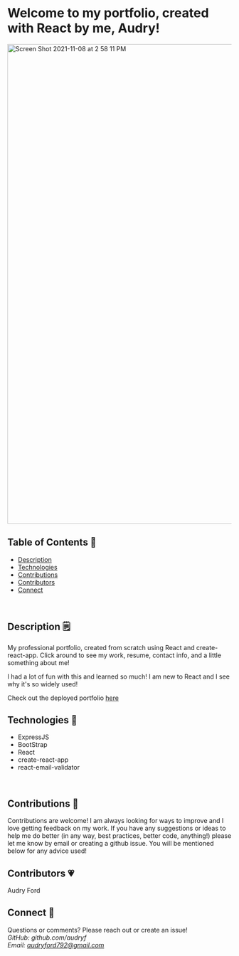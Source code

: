 # Welcome to my portfolio, created with React by me, Audry!
<img width="1079" alt="Screen Shot 2021-11-08 at 2 58 11 PM" src="https://user-images.githubusercontent.com/84256033/140817100-9c363108-43ad-4d73-92df-51b3439aa745.png">
<br>

## Table of Contents 👀<br>
- [Description](#description)
- [Technologies](#technologies)
- [Contributions](#contributions)
- [Contributors](#contributors)
- [Connect](#connect)
<br>

## Description 🗒
My professional portfolio, created from scratch using React and create-react-app. Click around to see my work, resume, contact info, and a little something about me! 

I had a lot of fun with this and learned so much! I am new to React and I see why it's so widely used!

Check out the deployed portfolio [here](https://audryf.github.io/audrys-portfolio/)
<br>

## Technologies 💾
- ExpressJS 
- BootStrap
- React
- create-react-app
- react-email-validator

<br>

## Contributions 👥
Contributions are welcome! I am always looking for ways to improve and I love getting feedback on my work. If you have any suggestions or ideas to help me do better (in any way, best practices, better code, anything!) please let me know by email or creating a github issue. You will be mentioned below for any advice used!
<br>

## Contributors 💗
Audry Ford 
<br>

## Connect 📧
Questions or comments? Please reach out or create an issue!
<br>
*GitHub: github.com/audryf*<br>
*Email: audryford792@gmail.com*

